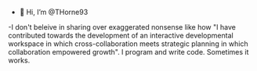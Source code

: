 - 👋 Hi, I’m @THorne93

-I don't beleive in sharing over exaggerated nonsense like how "I have contributed towards the development of an interactive developmental workspace in which cross-collaboration meets strategic planning in which collaboration empowered growth".
I program and write code. Sometimes it works.

